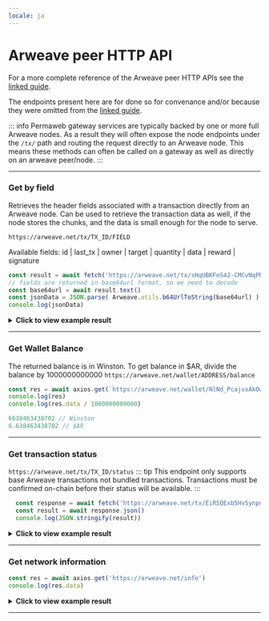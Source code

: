 ```yaml
---
locale: ja
---
```


# Arweave peer HTTP API
For a more complete reference of the Arweave peer HTTP APIs see the [linked guide](https://docs.arweave.org/developers/server/http-api).

The endpoints present here are for done so for convenance and/or because they were omitted from the [linked guide](https://docs.arweave.org/developers/server/http-api).

::: info
Permaweb gateway services are typically backed by one or more full Arweave nodes. As a result they will often expose the node endpoints under the `/tx/` path and routing the request directly to an Arweave node. This means these methods can often be called on a gateway as well as directly on an arweave peer/node.
:::

<hr />

### Get by field
Retrieves the header fields associated with a transaction directly from an Arweave node. Can be used to retrieve the transaction data as well, if the node 
stores the chunks, and the data is small enough for the node to serve.

`https://arweave.net/tx/TX_ID/FIELD`

Available fields: id | last_tx | owner | target | quantity | data | reward | signature
```js
const result = await fetch('https://arweave.net/tx/sHqUBKFeS42-CMCvNqPR31yEP63qSJG3ImshfwzJJF8/data')
// fields are returned in base64url format, so we need to decode
const base64url = await result.text()
const jsonData = JSON.parse( Arweave.utils.b64UrlToString(base64url) )
console.log(jsonData)
```

<details>
<summary><b>Click to view example result</b></summary>

```json
{
  "ticker":"ANT-PENDING",
  "name":"pending",
  "owner":"NlNd_PcajvxAkOweo7rZHJKiIJ7vW1WXt9vb6CzGmC0",
  "controller":"NlNd_PcajvxAkOweo7rZHJKiIJ7vW1WXt9vb6CzGmC0",
  "evolve":null,
  "records": {
    "@":"As-g0fqvO_ALZpSI8yKfCZaFtnmuwWasY83BQ520Duw"
  },
  "balances":{"NlNd_PcajvxAkOweo7rZHJKiIJ7vW1WXt9vb6CzGmC0":1}
}
```
</details>
<hr />

### Get Wallet Balance
The returned balance is in Winston. To get balance in $AR, divide the balance by 1000000000000
`https://arweave.net/wallet/ADDRESS/balance`
```js
const res = await axios.get(`https://arweave.net/wallet/NlNd_PcajvxAkOweo7rZHJKiIJ7vW1WXt9vb6CzGmC0/balance`)
console.log(res)
console.log(res.data / 1000000000000)

6638463438702 // Winston
6.638463438702 // $AR
```
<hr />

### Get transaction status
`https://arweave.net/tx/TX_ID/status`
::: tip
This endpoint only supports base Arweave transactions not bundled transactions. Transactions must be confirmed on-chain before their status will be available.
:::

```js
  const response = await fetch('https://arweave.net/tx/EiRSQExb5HvSynpn0S7_dDnwcws1AJMxoYx4x7nWoho/status')
  const result = await response.json()
  console.log(JSON.stringify(result))
```
<details>
<summary><b>Click to view example result</b></summary>

```json
{
  "block_height":1095552,"block_indep_hash":"hyhLEyOw5WcIhZxq-tlnxhnEFgKChKHFrMoUdgIg2Sw0WoBMbdx6uSJKjxnQWon3","number_of_confirmations":10669
}

```
</details>
<hr />



### Get network information

```js
const res = await axios.get('https://arweave.net/info')
console.log(res.data)
```

<details>
<summary><b>Click to view example result</b></summary>

```json
{
    "network": "arweave.N.1",
    "version": 5,
    "release": 53,
    "height": 1106211,
    "current": "bqPU_7t-TdRIxgsja0ftgEMNnlGL6OX621LPJJzYP12w-uB_PN4F7qRYD-DpIuRu",
    "blocks": 1092577,
    "peers": 13922,
    "queue_length": 0,
    "node_state_latency": 0
}

```
</details>
<hr />


